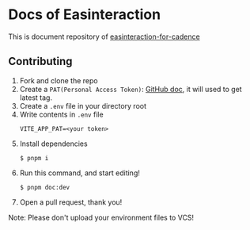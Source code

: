 # Docs of Easinteraction
This is document repository of [easinteraction-for-cadence](https://github.com/LemonNekoGH/easinteraction-for-cadence)
## Contributing
1. Fork and clone the repo
2. Create a `PAT(Personal Access Token)`: [GitHub doc](https://docs.github.com/en/rest/overview/authenticating-to-the-rest-api?apiVersion=2022-11-28), it will used to get latest tag.
3. Create a `.env` file in your directory root
4. Write contents in `.env` file
    ```
    VITE_APP_PAT=<your token>
    ```
5. Install dependencies
    ```shell
    $ pnpm i
    ```
6. Run this command, and start editing!
    ```shell
    $ pnpm doc:dev
    ```
7. Open a pull request, thank you!

Note: Please don't upload your environment files to VCS!
